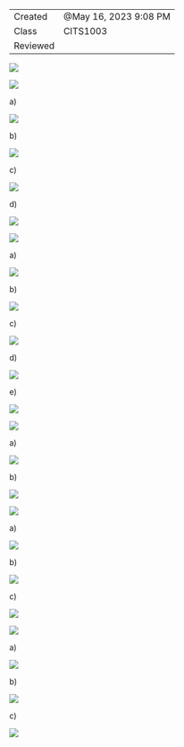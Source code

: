  

|   |   |
|---|---|
|Created|@May 16, 2023 9:08 PM|
|Class|CITS1003|
|Reviewed||

[![](Untitled%203.png)](Exam%20Example%20Questions%201c927872f4d049149beebec71f10dfdf/Untitled.png)

[![](Untitled%201%202.png)](Exam%20Example%20Questions%201c927872f4d049149beebec71f10dfdf/Untitled%201.png)

a)

[![](Untitled%202%201.png)](Exam%20Example%20Questions%201c927872f4d049149beebec71f10dfdf/Untitled%202.png)

b)

[![](Untitled%203%201.png)](Exam%20Example%20Questions%201c927872f4d049149beebec71f10dfdf/Untitled%203.png)

c)

[![](Exam%20Example%20Questions%201c927872f4d049149beebec71f10dfdf/Untitled%204.png)](Exam%20Example%20Questions%201c927872f4d049149beebec71f10dfdf/Untitled%204.png)

d)

[![](Untitled%205.png)](Exam%20Example%20Questions%201c927872f4d049149beebec71f10dfdf/Untitled%205.png)

[![](Untitled%206.png)](Exam%20Example%20Questions%201c927872f4d049149beebec71f10dfdf/Untitled%206.png)

a)

[![](Untitled%207.png)](Exam%20Example%20Questions%201c927872f4d049149beebec71f10dfdf/Untitled%207.png)

b)

[![](Untitled%208.png)](Exam%20Example%20Questions%201c927872f4d049149beebec71f10dfdf/Untitled%208.png)

c)

[![](Untitled%209.png)](Exam%20Example%20Questions%201c927872f4d049149beebec71f10dfdf/Untitled%209.png)

d)

[![](Untitled%2010.png)](Exam%20Example%20Questions%201c927872f4d049149beebec71f10dfdf/Untitled%2010.png)

e)

[![](Untitled%2011.png)](Exam%20Example%20Questions%201c927872f4d049149beebec71f10dfdf/Untitled%2011.png)

[![](Untitled%2012.png)](Exam%20Example%20Questions%201c927872f4d049149beebec71f10dfdf/Untitled%2012.png)

a)

[![](Untitled%2013.png)](Exam%20Example%20Questions%201c927872f4d049149beebec71f10dfdf/Untitled%2013.png)

b)

[![](Untitled%2014.png)](Exam%20Example%20Questions%201c927872f4d049149beebec71f10dfdf/Untitled%2014.png)

[![](Untitled%2015.png)](Exam%20Example%20Questions%201c927872f4d049149beebec71f10dfdf/Untitled%2015.png)

a)

[![](Untitled%2016.png)](Exam%20Example%20Questions%201c927872f4d049149beebec71f10dfdf/Untitled%2016.png)

b)

[![](Untitled%2017.png)](Exam%20Example%20Questions%201c927872f4d049149beebec71f10dfdf/Untitled%2017.png)

c)

[![](Untitled%2018.png)](Exam%20Example%20Questions%201c927872f4d049149beebec71f10dfdf/Untitled%2018.png)

[![](Untitled%2019.png)](Exam%20Example%20Questions%201c927872f4d049149beebec71f10dfdf/Untitled%2019.png)

a)

[![](Untitled%2020.png)](Exam%20Example%20Questions%201c927872f4d049149beebec71f10dfdf/Untitled%2020.png)

b)

[![](Untitled%2021.png)](Exam%20Example%20Questions%201c927872f4d049149beebec71f10dfdf/Untitled%2021.png)

c)

[![](Untitled%2022.png)](Exam%20Example%20Questions%201c927872f4d049149beebec71f10dfdf/Untitled%2022.png)